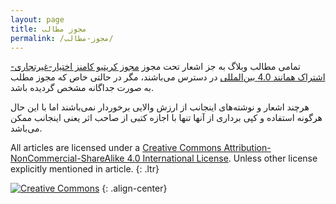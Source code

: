 ```yaml
---
layout: page
title: مجوز مطالب
permalink: /مجوز-مطالب/
---
```


تمامی مطالب وبلاگ به جز اشعار تحت مجوز [مجوز کریتیو کامنز اختیار-غیرتجاری-اشتراک همانند 4.0 بین‌المللی][license] در دسترس می‌باشند،
 مگر در حالتی خاص که مجوز مطلب به صورت جداگانه مشخص گردیده باشد.

هرچند اشعار و نوشته‌های اینجانب از ارزش والایی برخوردار نمی‌باشند اما با این حال هرگونه استفاده و کپی برداری از آنها تنها با اجازه کتبی از صاحب اثر یعنی اینجانب ممکن می‌باشد.

All articles are licensed under a
[Creative Commons Attribution-NonCommercial-ShareAlike 4.0 International License][license].
Unless other license explicitly mentioned in article.
{: .ltr}


[![Creative Commons][license-logo]][license]
{: .align-center}

[license-logo]: https://licensebuttons.net/l/by-nc-sa/4.0/88x31.png
[license]: http://creativecommons.org/licenses/by-nc-sa/4.0/
